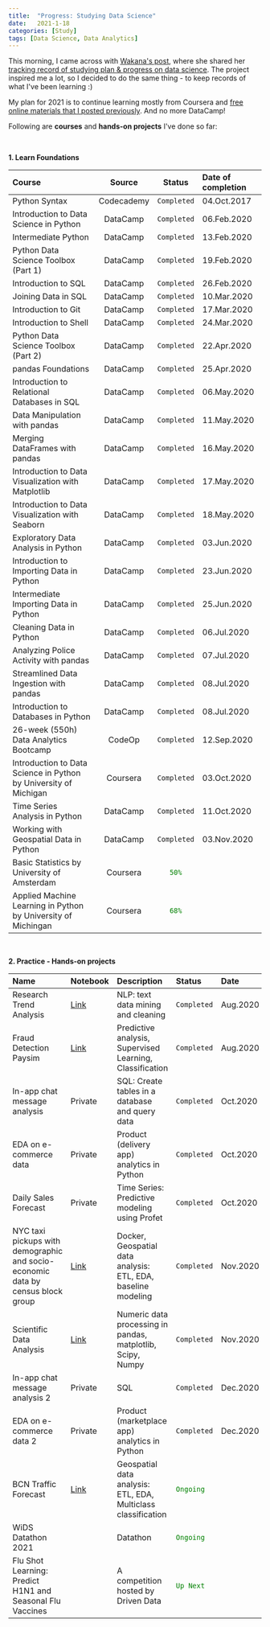 ```yaml
---
title:  "Progress: Studying Data Science"
date:   2021-1-18
categories: [Study]
tags: [Data Science, Data Analytics]
---
```


This morning, I came across with [Wakana's post](https://elpha.com/posts/11dt7c73/hi-aspiring-data-science-learners-and-career-changers), where she shared her [tracking record of studying plan & progress on data science](https://www.notion.so/Study-Plan-Progress-for-Data-Science-9afe8bc8478341bbbd1c4a73afc28886). The project inspired me a lot, so I decided to do the same thing - to keep records of what I've been learning :)

My plan for 2021 is to continue learning mostly from Coursera and [free online materials that I posted previously](https://soyhyoj.github.io/2021/useful-ds-resources/). And no more DataCamp!

Following are **courses** and **hands-on projects** I've done so far:

<br>

**1. Learn Foundations**

| Course   | Source   | Status  | Date of completion |
| :------- | :------: | :-----: | :----------------- |
| Python Syntax | Codecademy | `Completed` | 04.Oct.2017 |
| Introduction to Data Science in Python  | DataCamp | `Completed` | 06.Feb.2020 |
| Intermediate Python | DataCamp | `Completed` | 13.Feb.2020 |
| Python Data Science Toolbox (Part 1) | DataCamp | `Completed` | 19.Feb.2020 |
| Introduction to SQL | DataCamp | `Completed`  | 26.Feb.2020 |
| Joining Data in SQL | DataCamp | `Completed` | 10.Mar.2020 |
| Introduction to Git | DataCamp | `Completed` | 17.Mar.2020 |
| Introduction to Shell | DataCamp | `Completed` | 24.Mar.2020 |
| Python Data Science Toolbox (Part 2) | DataCamp | `Completed` | 22.Apr.2020 |
| pandas Foundations | DataCamp | `Completed` | 25.Apr.2020 |
| Introduction to Relational Databases in SQL | DataCamp | `Completed` | 06.May.2020 |
| Data Manipulation with pandas | DataCamp | `Completed` | 11.May.2020 |
| Merging DataFrames with pandas | DataCamp | `Completed` | 16.May.2020 |
| Introduction to Data Visualization with Matplotlib | DataCamp | `Completed` | 17.May.2020 |
| Introduction to Data Visualization with Seaborn | DataCamp | `Completed` | 18.May.2020 |
| Exploratory Data Analysis in Python | DataCamp | `Completed` | 03.Jun.2020 |
| Introduction to Importing Data in Python | DataCamp | `Completed` | 23.Jun.2020 |
| Intermediate Importing Data in Python | DataCamp | `Completed` | 25.Jun.2020 |
| Cleaning Data in Python | DataCamp | `Completed` | 06.Jul.2020 |
| Analyzing Police Activity with pandas | DataCamp | `Completed` | 07.Jul.2020 |
| Streamlined Data Ingestion with pandas | DataCamp | `Completed` | 08.Jul.2020 |
| Introduction to Databases in Python | DataCamp | `Completed` | 08.Jul.2020 |
| 26-week (550h) Data Analytics Bootcamp | CodeOp | `Completed` | 12.Sep.2020 |
| Introduction to Data Science in Python by University of Michigan | Coursera | `Completed` | 03.Oct.2020 |
| Time Series Analysis in Python | DataCamp | `Completed` | 11.Oct.2020 |
| Working with Geospatial Data in Python | DataCamp | `Completed` | 03.Nov.2020 |
| Basic Statistics by University of Amsterdam | Coursera | <span style="color:green">`50%`</span> |  |
| Applied Machine Learning in Python by University of Michingan | Coursera | <span style="color:green">`68%`</span> |  |

<br>

**2. Practice - Hands-on projects**

| Name | Notebook  | Description | Status | Date |
| :------------ | :----- | :----- | :----------- | :--- |
| Research Trend Analysis | [Link](https://github.com/soyhyoj/ResearchTrendAnalysis) | NLP: text data mining and cleaning | `Completed` | Aug.2020 |
| Fraud Detection Paysim | [Link](https://github.com/soyhyoj/FraudDetectionPaysim) | Predictive analysis, Supervised Learning, Classification | `Completed` | Aug.2020 |
| In-app chat message analysis | Private | SQL: Create tables in a database and query data | `Completed` | Oct.2020 |
| EDA on e-commerce data | Private | Product (delivery app) analytics in Python | `Completed` | Oct.2020 |
| Daily Sales Forecast | Private | Time Series: Predictive modeling using Profet | `Completed` | Oct.2020 |
| NYC taxi pickups with demographic and socio-economic data by census block group | [Link](https://github.com/soyhyoj/GeospatialAnalysis_NYtaxi) | Docker, Geospatial data analysis: ETL, EDA, baseline modeling| `Completed` | Nov.2020 |
| Scientific Data Analysis | [Link](https://github.com/soyhyoj/PGlab) | Numeric data processing in pandas, matplotlib, Scipy, Numpy | `Completed` | Nov.2020 |
| In-app chat message analysis 2 | Private | SQL | `Completed` | Dec.2020 |
| EDA on e-commerce data 2 | Private | Product (marketplace app) analytics in Python | `Completed` | Dec.2020 |
| BCN Traffic Forecast | [Link](https://github.com/soyhyoj/BCN-TrafficForecast) | Geospatial data analysis: ETL, EDA, Multiclass classification| <span style="color:green">`Ongoing`</span>  |  |
WiDS Datathon 2021 | | Datathon| <span style="color:green">`Ongoing`</span>  | |
|Flu Shot Learning: Predict H1N1 and Seasonal Flu Vaccines  |  | A competition hosted by Driven Data | <span style="color:green">`Up Next`</span> |  |


<br>
<br>